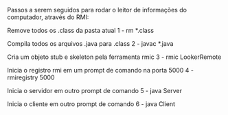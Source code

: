 Passos a serem seguidos para rodar o leitor de informações do computador, através do RMI:

Remove todos os .class da pasta atual
1 - rm *.class

Compila todos os arquivos .java para .class
2 - javac *.java

Cria um objeto stub e skeleton pela ferramenta rmic
3 - rmic LookerRemote

Inicia o registro rmi em um prompt de comando na porta 5000
4 - rmiregistry 5000

Inicia o servidor em outro prompt de comando
5 - java Server

Inicia o cliente em outro prompt de comando
6 - java Client
